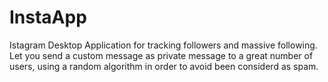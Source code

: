 # InstaApp

Istagram Desktop Application for tracking followers and massive following.
Let you send a custom message as private message to a great number of users, using a random algorithm in order to avoid been considerd as spam.

